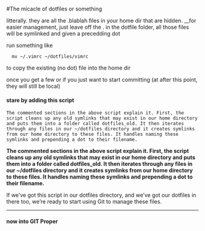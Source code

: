 #The micacle of dotfiles or something

litterally. they are all the .blablah files in your home dir that are hidden.
__for easier management, just leave off the . in the dotfile folder, all those files will be symlinked and given a precedding dot

run something like

      mv ~/.vimrc ~/dotfiles/vimrc
to  copy the existing (no dot) file into the home dir


once you get a few or if you just want to start committing
(at after this point, they will still be local)

#### stare by adding this script

    The commented sections in the above script explain it. First, the script cleans up any old symlinks that may exist in our home directory and puts them into a folder called dotfiles_old. It then iterates through any files in our ~/dotfiles directory and it creates symlinks from our home directory to these files. It handles naming these symlinks and prepending a dot to their filename.


__The commented sections in the above script explain it. First, the script cleans up any old symlinks that may exist in our home directory and puts them into a folder called dotfiles_old. It then iterates through any files in our ~/dotfiles directory and it creates symlinks from our home directory to these files. It handles naming these symlinks and prepending a dot to their filename.__

If we’ve got this script in our dotfiles directory, and we’ve got our dotfiles in there too, we’re ready to start using Git to manage these files.

<hr>

#### now into GIT Proper
